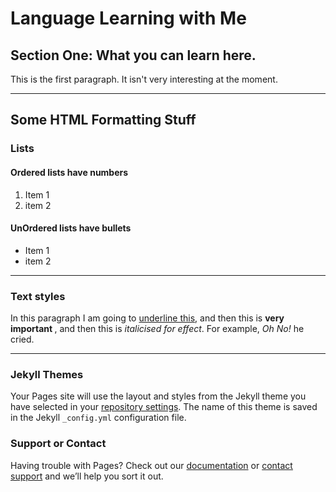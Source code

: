 <h1> Language Learning with Me </h1>
<h2>Section One: What you can learn here.</h2>
<p>This is the first paragraph. It isn't very interesting at the moment.</p>

<hr>
<h2>Some HTML Formatting Stuff</h2>
<h3>Lists</h3>
<h4> Ordered lists have numbers</h4>
<ol>
  <li>Item 1</li>
  <li>item 2</li>
</ol>

<h4> UnOrdered lists have bullets</h4>
<ul>
  <li>Item 1</li>
  <li>item 2</li>
</ul>

<hr>

<h3> Text styles </h3>
<p> In this paragraph I am going to <u>underline this</u>, and then this is <strong> very important </strong>, and then this is <em>italicised for effect</em>. For example, <em> Oh No!</em> he cried. </p>

<hr>






### Jekyll Themes

Your Pages site will use the layout and styles from the Jekyll theme you have selected in your [repository settings](https://github.com/RishikaMan/Test/settings). The name of this theme is saved in the Jekyll `_config.yml` configuration file.

### Support or Contact

Having trouble with Pages? Check out our [documentation](https://help.github.com/categories/github-pages-basics/) or [contact support](https://github.com/contact) and we’ll help you sort it out.
